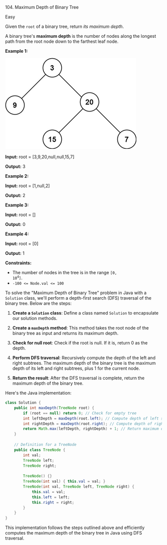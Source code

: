 104\. Maximum Depth of Binary Tree

Easy

Given the `root` of a binary tree, return _its maximum depth_.

A binary tree's **maximum depth** is the number of nodes along the longest path from the root node down to the farthest leaf node.

**Example 1:**

![](tmp-tree.jpg)

**Input:** root = [3,9,20,null,null,15,7]

**Output:** 3 

**Example 2:**

**Input:** root = [1,null,2]

**Output:** 2 

**Example 3:**

**Input:** root = []

**Output:** 0 

**Example 4:**

**Input:** root = [0]

**Output:** 1 

**Constraints:**

*   The number of nodes in the tree is in the range <code>[0, 10<sup>4</sup>]</code>.
*   `-100 <= Node.val <= 100`

To solve the "Maximum Depth of Binary Tree" problem in Java with a `Solution` class, we'll perform a depth-first search (DFS) traversal of the binary tree. Below are the steps:

1. **Create a `Solution` class**: Define a class named `Solution` to encapsulate our solution methods.

2. **Create a `maxDepth` method**: This method takes the root node of the binary tree as input and returns its maximum depth.

3. **Check for null root**: Check if the root is null. If it is, return 0 as the depth.

4. **Perform DFS traversal**: Recursively compute the depth of the left and right subtrees. The maximum depth of the binary tree is the maximum depth of its left and right subtrees, plus 1 for the current node.

5. **Return the result**: After the DFS traversal is complete, return the maximum depth of the binary tree.

Here's the Java implementation:

```java
class Solution {
    public int maxDepth(TreeNode root) {
        if (root == null) return 0; // Check for empty tree
        int leftDepth = maxDepth(root.left); // Compute depth of left subtree
        int rightDepth = maxDepth(root.right); // Compute depth of right subtree
        return Math.max(leftDepth, rightDepth) + 1; // Return maximum depth of left and right subtrees, plus 1 for the current node
    }
    
    // Definition for a TreeNode
    public class TreeNode {
        int val;
        TreeNode left;
        TreeNode right;
        
        TreeNode() {}
        TreeNode(int val) { this.val = val; }
        TreeNode(int val, TreeNode left, TreeNode right) {
            this.val = val;
            this.left = left;
            this.right = right;
        }
    }
}
```

This implementation follows the steps outlined above and efficiently computes the maximum depth of the binary tree in Java using DFS traversal.
